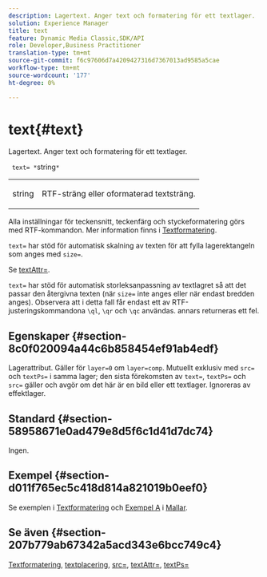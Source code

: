 ```yaml
---
description: Lagertext. Anger text och formatering för ett textlager.
solution: Experience Manager
title: text
feature: Dynamic Media Classic,SDK/API
role: Developer,Business Practitioner
translation-type: tm+mt
source-git-commit: f6c97606d7a4209427316d7367013ad9585a5cae
workflow-type: tm+mt
source-wordcount: '177'
ht-degree: 0%

---
```



# text{#text}

Lagertext. Anger text och formatering för ett textlager.

` text= *`string`*`

<table id="simpletable_6C095D7F69874A8EA3D1D52103FA520C"> 
 <tr class="strow"> 
  <td class="stentry"> <p> <span class="varname"> string  </span> </p> </td> 
  <td class="stentry"> <p>RTF-sträng eller oformaterad textsträng. </p> </td> 
 </tr> 
</table>

Alla inställningar för teckensnitt, teckenfärg och styckeformatering görs med RTF-kommandon. Mer information finns i [Textformatering](../../../../../is-api/http-ref/image-serving-api-ref/c-http-protocol-reference/c-text-formatting/c-text-formatting.md#concept-0d3136db7f6f49668274541cd4b6364c).

`text=` har stöd för automatisk skalning av texten för att fylla lagerektangeln som anges med  `size=`.

Se [textAttr=](../../../../../is-api/http-ref/image-serving-api-ref/c-http-protocol-reference/c-command-reference/r-textattr.md#reference-ff00484fa3244286abeff34911f7ec0d).

`text=` har stöd för automatisk storleksanpassning av textlagret så att det passar den återgivna texten (när  `size=` inte anges eller när endast bredden anges). Observera att i detta fall får endast ett av RTF-justeringskommandona `\ql`, `\qr` och `\qc` användas. annars returneras ett fel.

## Egenskaper {#section-8c0f020094a44c6b858454ef91ab4edf}

Lagerattribut. Gäller för `layer=0` om `layer=comp`. Mutuellt exklusiv med `src=` och `textPs=` i samma lager; den sista förekomsten av `text=`, `textPs=` och `src=` gäller och avgör om det här är en bild eller ett textlager. Ignoreras av effektlager.

## Standard {#section-58958671e0ad479e8d5f6c1d41d7dc74}

Ingen.

## Exempel {#section-d011f765ec5c418d814a821019b0eef0}

Se exemplen i [Textformatering](../../../../../is-api/http-ref/image-serving-api-ref/c-http-protocol-reference/c-text-formatting/c-text-formatting.md#concept-0d3136db7f6f49668274541cd4b6364c) och [Exempel A](../../../../../is-api/http-ref/image-serving-api-ref/c-http-protocol-reference/c-templates/r-example-a.md#reference-c78ea82e8a1646738e764fa6685dfbac) i [Mallar](../../../../../is-api/http-ref/image-serving-api-ref/c-http-protocol-reference/c-templates/c-templates.md#concept-3cd2d2adae0e41b2979b9640244d4d3e).

## Se även {#section-207b779ab67342a5acd343e6bcc749c4}

[Textformatering](../../../../../is-api/http-ref/image-serving-api-ref/c-http-protocol-reference/c-text-formatting/c-text-formatting.md#concept-0d3136db7f6f49668274541cd4b6364c),  [textplacering](../../../../../is-api/http-ref/image-serving-api-ref/c-http-protocol-reference/c-text-formatting/r-text-positioning.md#reference-f647443d92914f4b89a7cc5a83267d87),  [src=](../../../../../is-api/http-ref/image-serving-api-ref/c-http-protocol-reference/c-command-reference/r-src.md#reference-f6506637778c4c69bf106a7924a91ab1),  [textAttr=](../../../../../is-api/http-ref/image-serving-api-ref/c-http-protocol-reference/c-command-reference/r-textattr.md#reference-ff00484fa3244286abeff34911f7ec0d),  [textPs=](../../../../../is-api/http-ref/image-serving-api-ref/c-http-protocol-reference/c-command-reference/r-textps.md#reference-4209a2a6169f44278da2647cfb0cd767)
